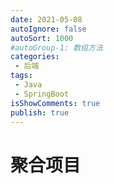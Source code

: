 ```yaml
---
date: 2021-05-08
autoIgnore: false
autoSort: 1000
#autoGroup-1: 数组方法
categories:
 - 后端
tags:
 - Java
 - SpringBoot
isShowComments: true
publish: true
---
```


# 聚合项目

